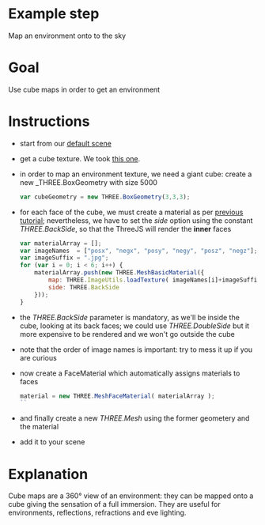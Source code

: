 Example step
============
Map an environment onto to the sky

Goal
====
Use cube maps in order to get an environment 

Instructions
============

+ start from our [default scene](../examples/00_default_scene.html)

+ get a cube texture. We took [this one](http://www.humus.name/index.php?page=Textures&ID=134).

+ in order to map an environment texture, we need a giant cube: create a new _THREE.BoxGeometry with size 5000

    ```javascript
    var cubeGeometry = new THREE.BoxGeometry(3,3,3);
    ```

+ for each face of the cube, we must create a material as per [previous tutorial](13_texture_mapping); nevertheless, we have
to set the _side_ option using the constant _THREE.BackSide_, so that the ThreeJS will render the __inner__ faces

    ```javascript
    var materialArray = [];
    var imageNames  = ["posx", "negx", "posy", "negy", "posz", "negz"];
    var imageSuffix = ".jpg";
    for (var i = 0; i < 6; i++) {
        materialArray.push(new THREE.MeshBasicMaterial({
            map: THREE.ImageUtils.loadTexture( imageNames[i]+imageSuffix ),
            side: THREE.BackSide
        }));
    }
    ```
    
+ the _THREE.BackSide_ parameter is mandatory, as we'll be inside the cube, looking at its back faces; we could use _THREE.DoubleSide_
but it more expensive to be rendered and we won't go outside the cube

+ note that the order of image names is important: try to mess it up if you are curious

+ now create a FaceMaterial which automatically assigns materials to faces
    
    ```javascript
    material = new THREE.MeshFaceMaterial( materialArray );
    ``

+ and finally create a new _THREE.Mesh_ using the former geometery and the material
 
+ add it to your scene 

Explanation
===========
Cube maps are a 360° view of an environment: they can be mapped onto a cube giving the sensation of a full immersion.
They are useful for environments, reflections, refractions and eve lighting.
